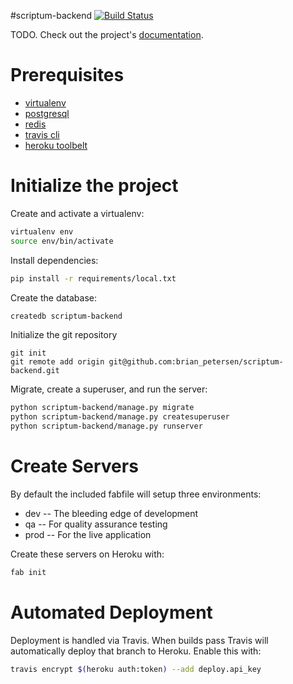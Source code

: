 #scriptum-backend
[![Build Status](https://travis-ci.org/brian_petersen/scriptum-backend.svg?branch=master)](https://travis-ci.org/brian_petersen/scriptum-backend)

TODO. Check out the project's [documentation](http://brian_petersen.github.io/scriptum-backend/).

# Prerequisites 
- [virtualenv](https://virtualenv.pypa.io/en/latest/)
- [postgresql](http://www.postgresql.org/)
- [redis](http://redis.io/)
- [travis cli](http://blog.travis-ci.com/2013-01-14-new-client/)
- [heroku toolbelt](https://toolbelt.heroku.com/)

# Initialize the project
Create and activate a virtualenv:

```bash
virtualenv env
source env/bin/activate
```
Install dependencies:

```bash
pip install -r requirements/local.txt
```
Create the database:

```bash
createdb scriptum-backend
```
Initialize the git repository

```
git init
git remote add origin git@github.com:brian_petersen/scriptum-backend.git
```

Migrate, create a superuser, and run the server:
```bash
python scriptum-backend/manage.py migrate
python scriptum-backend/manage.py createsuperuser
python scriptum-backend/manage.py runserver
```

# Create Servers
By default the included fabfile will setup three environments:

- dev -- The bleeding edge of development
- qa -- For quality assurance testing
- prod -- For the live application

Create these servers on Heroku with:

```bash
fab init
```

# Automated Deployment
Deployment is handled via Travis. When builds pass Travis will automatically deploy that branch to Heroku. Enable this with:
```bash
travis encrypt $(heroku auth:token) --add deploy.api_key
```
